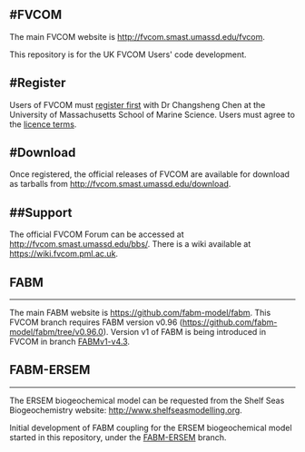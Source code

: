 #FVCOM
-----

The main FVCOM website is http://fvcom.smast.umassd.edu/fvcom.

This repository is for the UK FVCOM Users' code development.

#Register
--------

Users of FVCOM must [register first](http://fvcom.smast.umassd.edu/wp-login.php?action=register) with Dr Changsheng Chen at the University of Massachusetts School of Marine Science. Users must agree to the [licence terms](FVCOM_source/LICENCE).

#Download
--------

Once registered, the official releases of FVCOM are available for download as tarballs from http://fvcom.smast.umassd.edu/download.

##Support
-------

The official FVCOM Forum can be accessed at http://fvcom.smast.umassd.edu/bbs/. There is a wiki available at https://wiki.fvcom.pml.ac.uk.

## FABM
----------

The main FABM website is https://github.com/fabm-model/fabm. This FVCOM branch requires FABM version v0.96 (https://github.com/fabm-model/fabm/tree/v0.96.0). Version v1 of FABM is being introduced in FVCOM in branch [FABMv1-v4.3](https://gitlab.ecosystem-modelling.pml.ac.uk/fvcom/uk-fvcom/-/tree/FABMv1_v4.3).  


## FABM-ERSEM
----------
The ERSEM biogeochemical model can be requested from the Shelf Seas Biogeochemistry website: http://www.shelfseasmodelling.org.

Initial development of FABM coupling for the ERSEM biogeochemical model started in this repository, under the [FABM-ERSEM](https://gitlab.ecosystem-modelling.pml.ac.uk/fvcom/uk-fvcom/tree/FABM-ERSEM) branch.

